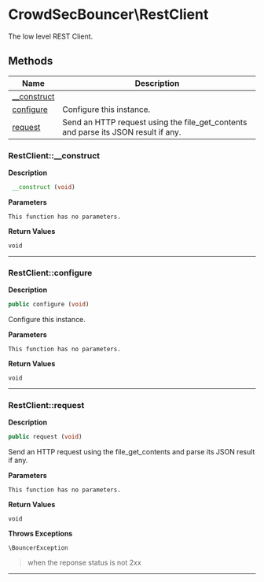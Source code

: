 # CrowdSecBouncer\RestClient  

The low level REST Client.





## Methods

| Name | Description |
|------|-------------|
|[__construct](#restclient__construct)||
|[configure](#restclientconfigure)|Configure this instance.|
|[request](#restclientrequest)|Send an HTTP request using the file_get_contents and parse its JSON result if any.|




### RestClient::__construct  

**Description**

```php
 __construct (void)
```

 

 

**Parameters**

`This function has no parameters.`

**Return Values**

`void`


<hr />


### RestClient::configure  

**Description**

```php
public configure (void)
```

Configure this instance. 

 

**Parameters**

`This function has no parameters.`

**Return Values**

`void`


<hr />


### RestClient::request  

**Description**

```php
public request (void)
```

Send an HTTP request using the file_get_contents and parse its JSON result if any. 

 

**Parameters**

`This function has no parameters.`

**Return Values**

`void`


**Throws Exceptions**


`\BouncerException`
> when the reponse status is not 2xx

<hr />

